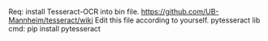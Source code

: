 Req: install Tesseract-OCR into bin file. https://github.com/UB-Mannheim/tesseract/wiki
Edit this file according to yourself.
pytesseract lib cmd: pip install pytesseract
